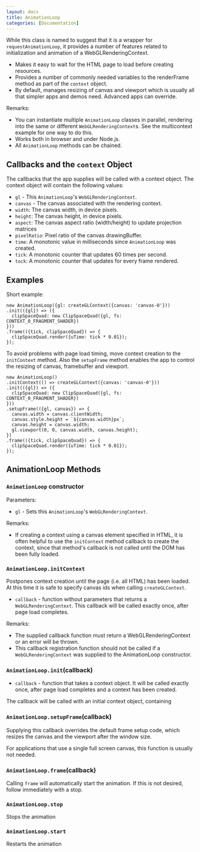 ```yaml
---
layout: docs
title: AnimationLoop
categories: [Documentation]
---
```


While this class is named to suggest that it is a wrapper for
`requestAnimationLoop`, it provides a number of features related
to initialization and animation of a WebGLRenderingContext.

* Makes it easy to wait for the HTML page to load before creating resources.
* Provides a number of commonly needed variables to the renderFrame method
  as part of the `context` object.
* By default, manages resizing of canvas and viewport which is usually all
  that simpler apps and demos need. Advanced apps can override.

Remarks:
* You can instantiate multiple `AnimationLoop` classes in parallel,
  rendering into the same or different `WebGLRenderingContext`s. See
  the multicontext example for one way to do this.
* Works both in browser and under Node.js.
* All `AnimationLoop` methods can be chained.


## Callbacks and the `context` Object

The callbacks that the app supplies will be called with a context object.
The context object will contain the following values:

* `gl` - This `AnimationLoop`'s `WebGLRenderingContext`.
* `canvas` - The canvas associated with the rendering context.
* `width`: The canvas width, in device pixels.
* `height`: The canvas height, in device pixels.
* `aspect`: The canvas aspect ratio (width/height) to update projection matrices
* `pixelRatio`: Pixel ratio of the canvas drawingBuffer.
* `time`: A monotonic value in milliseconds since `AnimationLoop` was created.
* `tick`: A monotonic counter that updates 60 times per second.
* `tock`: A monotonic counter that updates for every frame rendered.


## Examples

Short example:
```
new AnimationLoop({gl: createGLContext({canvas: 'canvas-0'}))
.init(({gl}) => ({
  clipSpaceQuad: new ClipSpaceQuad({gl, fs: CONTEXT_0_FRAGMENT_SHADER})
}))
.frame(({tick, clipSpaceQuad}) => {
  clipSpaceQuad.render({uTime: tick * 0.01});
});
```

To avoid problems with page load timing, move context creation to
the `initContext` method. Also the `setupFrame` method enables the app
to control the resizing of canvas, framebuffer and viewport.
```
new AnimationLoop()
.initContext(() => createGLContext({canvas: 'canvas-0'}))
.init(({gl}) => ({
  clipSpaceQuad: new ClipSpaceQuad({gl, fs: CONTEXT_0_FRAGMENT_SHADER})
}))
.setupFrame(({gl, canvas}) => {
  canvas.width = canvas.clientWidth;
  canvas.style.height = `${canvas.width}px`;
  canvas.height = canvas.width;
  gl.viewport(0, 0, canvas.width, canvas.height);
})
.frame(({tick, clipSpaceQuad}) => {
  clipSpaceQuad.render({uTime: tick * 0.01});
});
```


## AnimationLoop Methods


### `AnimationLoop` constructor

Parameters:
* `gl` - Sets this `AnimationLoop`'s `WebGLRenderingContext`.

Remarks:
* If creating a context using a canvas element specified in HTML, it
  is often helpful to use the `initContext` method callback to create the
  context, since that method's callback is not called until the DOM has
  been fully loaded.


### `AnimationLoop.initContext`

Postpones context creation until the page (i.e. all HTML) has been loaded.
At this time it is safe to specify canvas ids when calling `createGLContext`.

* `callback` - function without parameters that returns a
  `WebGLRenderingContext`. This callback will be called exactly once,
  after page load completes.

Remarks:
* The supplied callback function must return a WebGLRenderingContext or
  an error will be thrown.
* This callback registration function should not be called if a
  `WebGLRenderingContext` was supplied to the AnimationLoop constructor.


### `AnimationLoop.init`(callback)

* `callback` - function that takes a context object. It will be called
  exactly once, after page load completes and a context has been created.

The callback will be called with an initial context object, containing


### `AnimationLoop.setupFrame`(callback)

Supplying this callback overrides the default frame setup code, which
resizes the canvas and the viewport after the window size.

For applications that use a single full screen canvas, this function is
usually not needed.


### `AnimationLoop.frame`(callback)

Calling `frame` will automatically start the animation. If this is not
desired, follow immediately with a stop.


### `AnimationLoop.stop`

Stops the animation


### `AnimationLoop.start`

Restarts the animation
